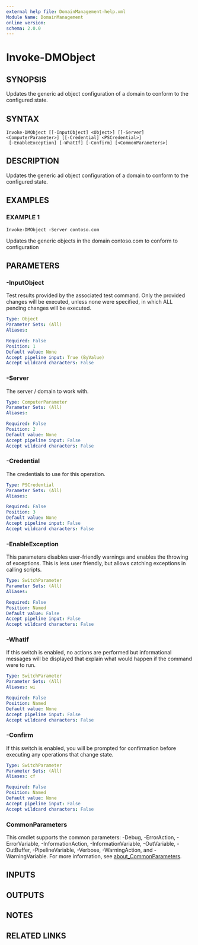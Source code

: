 ```yaml
---
external help file: DomainManagement-help.xml
Module Name: DomainManagement
online version:
schema: 2.0.0
---
```


# Invoke-DMObject

## SYNOPSIS
Updates the generic ad object configuration of a domain to conform to the configured state.

## SYNTAX

```
Invoke-DMObject [[-InputObject] <Object>] [[-Server] <ComputerParameter>] [[-Credential] <PSCredential>]
 [-EnableException] [-WhatIf] [-Confirm] [<CommonParameters>]
```

## DESCRIPTION
Updates the generic ad object configuration of a domain to conform to the configured state.

## EXAMPLES

### EXAMPLE 1
```
Invoke-DMObject -Server contoso.com
```

Updates the generic objects in the domain contoso.com to conform to configuration

## PARAMETERS

### -InputObject
Test results provided by the associated test command.
Only the provided changes will be executed, unless none were specified, in which ALL pending changes will be executed.

```yaml
Type: Object
Parameter Sets: (All)
Aliases:

Required: False
Position: 1
Default value: None
Accept pipeline input: True (ByValue)
Accept wildcard characters: False
```

### -Server
The server / domain to work with.

```yaml
Type: ComputerParameter
Parameter Sets: (All)
Aliases:

Required: False
Position: 2
Default value: None
Accept pipeline input: False
Accept wildcard characters: False
```

### -Credential
The credentials to use for this operation.

```yaml
Type: PSCredential
Parameter Sets: (All)
Aliases:

Required: False
Position: 3
Default value: None
Accept pipeline input: False
Accept wildcard characters: False
```

### -EnableException
This parameters disables user-friendly warnings and enables the throwing of exceptions.
This is less user friendly, but allows catching exceptions in calling scripts.

```yaml
Type: SwitchParameter
Parameter Sets: (All)
Aliases:

Required: False
Position: Named
Default value: False
Accept pipeline input: False
Accept wildcard characters: False
```

### -WhatIf
If this switch is enabled, no actions are performed but informational messages will be displayed that explain what would happen if the command were to run.

```yaml
Type: SwitchParameter
Parameter Sets: (All)
Aliases: wi

Required: False
Position: Named
Default value: None
Accept pipeline input: False
Accept wildcard characters: False
```

### -Confirm
If this switch is enabled, you will be prompted for confirmation before executing any operations that change state.

```yaml
Type: SwitchParameter
Parameter Sets: (All)
Aliases: cf

Required: False
Position: Named
Default value: None
Accept pipeline input: False
Accept wildcard characters: False
```

### CommonParameters
This cmdlet supports the common parameters: -Debug, -ErrorAction, -ErrorVariable, -InformationAction, -InformationVariable, -OutVariable, -OutBuffer, -PipelineVariable, -Verbose, -WarningAction, and -WarningVariable. For more information, see [about_CommonParameters](http://go.microsoft.com/fwlink/?LinkID=113216).

## INPUTS

## OUTPUTS

## NOTES

## RELATED LINKS
